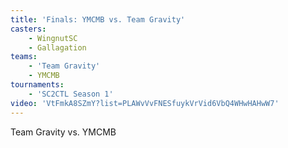 ```yaml
---
title: 'Finals: YMCMB vs. Team Gravity'
casters:
    - WingnutSC
    - Gallagation
teams:
    - 'Team Gravity'
    - YMCMB
tournaments:
    - 'SC2CTL Season 1'
video: 'VtFmkA8SZmY?list=PLAWvVvFNESfuykVrVid6VbQ4WHwHAHwW7'
---
```

Team Gravity vs. YMCMB